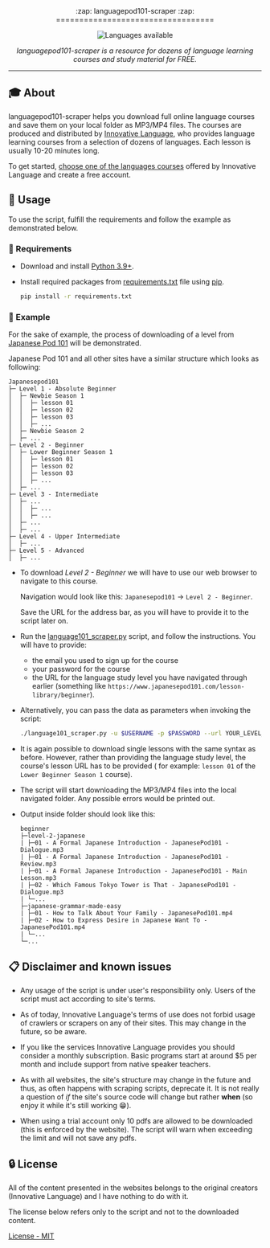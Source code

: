 <div align='center'>
:zap: languagepod101-scraper :zap:
==================================

![Languages available](readme/language_selection.jpg)

_languagepod101-scraper is a resource for dozens of language learning courses and study material for FREE._
</div>

---

## :mortar_board: About

languagepod101-scraper helps you download full online language courses and save them on your local folder as MP3/MP4 files.
The courses are produced and distributed by [Innovative Language](https://www.innovativelanguage.com/online-language-courses),
who provides language learning courses from a selection of dozens of languages. Each lesson is usually 10-20 minutes long.

To get started, [choose one of the languages courses](https://www.innovativelanguage.com/online-language-courses)
offered by Innovative Language and create a free account.

## :pushpin: Usage

To use the script, fulfill the requirements and follow the example as demonstrated below.

### :electric_plug: Requirements

- Download and install [Python 3.9+](https://www.python.org/).
- Install required packages from [requirements.txt](requirements.txt) file using
  [pip](https://packaging.python.org/tutorials/installing-packages/).

  ```sh
  pip install -r requirements.txt
  ```

### :bookmark_tabs: Example

For the sake of example, the process of downloading of a level from
[Japanese Pod 101](https://www.japanesepod101.com/) will be demonstrated.

Japanese Pod 101 and all other sites have a similar structure which looks as following:

  ```
  Japanesepod101
  ├─ Level 1 - Absolute Beginner
  │  ├─ Newbie Season 1
  │  │  ├─ lesson 01
  │  │  ├─ lesson 02
  │  │  ├─ lesson 03
  │  │  ├─ ...
  │  ├─ Newbie Season 2
  │  ├─ ...
  ├─ Level 2 - Beginner
  │  ├─ Lower Beginner Season 1
  │  │  ├─ lesson 01
  │  │  ├─ lesson 02
  │  │  ├─ lesson 03
  │  │  ├─ ...
  │  ├─ ...
  ├─ Level 3 - Intermediate
  │  ├─ ...
  │  │  ├─ ...
  │  │  ├─ ...
  │  ├─ ...
  │  ├─ ...
  ├─ Level 4 - Upper Intermediate
  │  ├─ ...
  ├─ Level 5 - Advanced
  │  ├─ ...
  ```

- To download *Level 2 - Beginner* we will have to use our web browser to navigate
  to this course.

  Navigation would look like this: `Japanesepod101` → `Level 2 - Beginner`.
  
  Save the URL for the address bar, as you will have to provide it to the script later on.
- Run the [language101_scraper.py](language101_scraper.py) script, and follow the instructions.
  You will have to provide:

  - the email you used to sign up for the course
  - your password for the course
  - the URL for the language study level you have navigated through earlier
    (something like `https://www.japanesepod101.com/lesson-library/beginner`).

- Alternatively, you can pass the data as parameters when invoking the script:

  ```sh
  ./language101_scraper.py -u $USERNAME -p $PASSWORD --url YOUR_LEVEL_URL
  ```

- It is again possible to download single lessons with the same syntax as before. However, rather than providing the language study level, the course's lesson URL has to be provided
  ( for example: `lesson 01` of the `Lower Beginner Season 1` course).

- The script will start downloading the MP3/MP4 files into the local navigated folder.
  Any possible errors would be printed out.

- Output inside folder should look like this:

  ```
  beginner
  ├─level-2-japanese
  | ├─01 - A Formal Japanese Introduction - JapanesePod101 - Dialogue.mp3
  | ├─01 - A Formal Japanese Introduction - JapanesePod101 - Review.mp3
  | ├─01 - A Formal Japanese Introduction - JapanesePod101 - Main Lesson.mp3
  | ├─02 - Which Famous Tokyo Tower is That - JapanesePod101 - Dialogue.mp3
  | └─...
  ├─japanese-grammar-made-easy
  | ├─01 - How to Talk About Your Family - JapanesePod101.mp4
  | ├─02 - How to Express Desire in Japanese Want To - JapanesePod101.mp4
  | └─...
  └─...
  ```

## :clipboard: Disclaimer and known issues

- Any usage of the script is under user's responsibility only. Users of the script must act according to site's terms.

- As of today, Innovative Language's terms of use does not forbid usage of crawlers or scrapers on any of their sites.
This may change in the future, so be aware.

- If you like the services Innovative Language provides you should consider a monthly subscription. Basic programs start at around $5 per month and include support from native speaker teachers.

- As with all websites, the site's structure may change in the future and thus, as often happens with scraping scripts, deprecate it. It is not really a question of *if* the site's source code will change but rather **when** (so enjoy it while it's still working :grin:).


- When using a trial account only 10 pdfs are allowed to be downloaded (this is enforced by the website). The script will warn when exceeding the limit and will not save any pdfs.

## :lock: License

All of the content presented in the websites belongs to the original creators (Innovative Language) and I have nothing to do with it.

The license below refers only to the script and not to the downloaded content.

[License - MIT](LICENSE.md)
